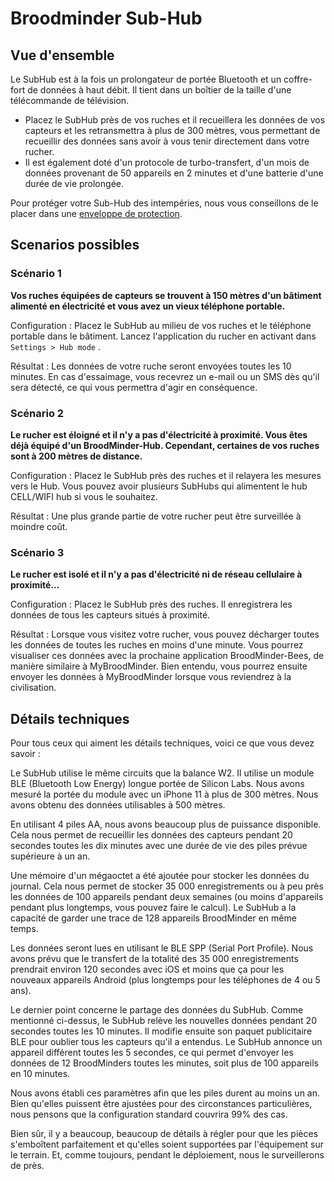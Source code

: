 # Broodminder Sub-Hub 

## Vue d'ensemble

Le SubHub est à la fois un prolongateur de portée Bluetooth et un coffre-fort de données à haut débit. Il tient dans un boîtier de la taille d'une télécommande de télévision.
- Placez le SubHub près de vos ruches et il recueillera les données de vos capteurs et les retransmettra à plus de 300 mètres, vous permettant de recueillir des données sans avoir à vous tenir directement dans votre rucher. 
- Il est également doté d'un protocole de turbo-transfert, d'un mois de données provenant de 50 appareils en 2 minutes et d'une batterie d'une durée de vie prolongée.

Pour protéger votre Sub-Hub des intempéries, nous vous conseillons de le placer dans une [enveloppe de protection](https://www.mellisphera.com/produit/enveloppe-de-protection/). 


## Scenarios possibles

### Scénario 1 

**Vos ruches équipées de capteurs se trouvent à 150 mètres d'un bâtiment alimenté en électricité et vous avez un vieux téléphone portable.**

Configuration : Placez le SubHub au milieu de vos ruches et le téléphone portable dans le bâtiment. Lancez l'application du rucher en activant dans `Settings > Hub mode` .

Résultat : Les données de votre ruche seront envoyées toutes les 10 minutes. En cas d'essaimage, vous recevrez un e-mail ou un SMS dès qu'il sera détecté, ce qui vous permettra d'agir en conséquence.

### Scénario 2

**Le rucher est éloigné et il n'y a pas d'électricité à proximité. Vous êtes déjà équipé d'un BroodMinder-Hub. Cependant, certaines de vos ruches sont à 200 mètres de distance.**

Configuration : Placez le SubHub près des ruches et il relayera les mesures vers le Hub. Vous pouvez avoir plusieurs SubHubs qui alimentent le hub CELL/WIFI hub si vous le souhaitez.

Résultat : Une plus grande partie de votre rucher peut être surveillée à moindre coût.

### Scénario 3

**Le rucher est isolé et il n'y a pas d'électricité ni de réseau cellulaire à proximité...**

Configuration : Placez le SubHub près des ruches. Il enregistrera les données de tous les capteurs situés à proximité.

Résultat : Lorsque vous visitez votre rucher, vous pouvez décharger toutes les données de toutes les ruches en moins d'une minute. Vous pourrez visualiser ces données avec la prochaine application BroodMinder-Bees, de manière similaire à MyBroodMinder. Bien entendu, vous pourrez ensuite envoyer les données à MyBroodMinder lorsque vous reviendrez à la civilisation.

## Détails techniques

Pour tous ceux qui aiment les détails techniques, voici ce que vous devez savoir : 

Le SubHub utilise le même circuits que la balance W2. Il utilise un module BLE (Bluetooth Low Energy) longue portée de Silicon Labs. Nous avons mesuré la portée du module avec un iPhone 11 à plus de 300 mètres. Nous avons obtenu des données utilisables à 500 mètres.

En utilisant 4 piles AA, nous avons beaucoup plus de puissance disponible. Cela nous permet de recueillir les données des capteurs pendant 20 secondes toutes les dix minutes avec une durée de vie des piles prévue supérieure à un an.

Une mémoire d'un mégaoctet a été ajoutée pour stocker les données du journal. Cela nous permet de stocker 35 000 enregistrements ou à peu près les données de 100 appareils pendant deux semaines (ou moins d'appareils pendant plus longtemps, vous pouvez faire le calcul). Le SubHub a la capacité de garder une trace de 128 appareils BroodMinder en même temps.

Les données seront lues en utilisant le BLE SPP (Serial Port Profile). Nous avons prévu que le transfert de la totalité des 35 000 enregistrements prendrait environ 120 secondes avec iOS et moins que ça pour les nouveaux appareils Android (plus longtemps pour les téléphones de 4 ou 5 ans).

Le dernier point concerne le partage des données du SubHub. Comme mentionné ci-dessus, le SubHub relève les nouvelles données pendant 20 secondes toutes les 10 minutes. Il modifie ensuite son paquet publicitaire BLE pour oublier tous les capteurs qu'il a entendus. Le SubHub annonce un appareil différent toutes les 5 secondes, ce qui permet d'envoyer les données de 12 BroodMinders toutes les minutes, soit plus de 100 appareils en 10 minutes. 

Nous avons établi ces paramètres afin que les piles durent au moins un an. Bien qu'elles puissent être ajustées pour des circonstances particulières, nous pensons que la configuration standard couvrira 99% des cas.

Bien sûr, il y a beaucoup, beaucoup de détails à régler pour que les pièces s'emboîtent parfaitement et qu'elles soient supportées par l'équipement sur le terrain. Et, comme toujours, pendant le déploiement, nous le surveillerons de près.
